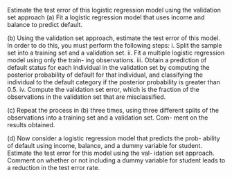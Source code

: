 Estimate the test error of this logistic regression model using the validation set approach
(a) Fit a logistic regression model that uses income and balance to predict default.

(b) Using the validation set approach, estimate the test error of this model. In order to do this, you must perform the following steps:
i. Split the sample set into a training set and a validation set.
ii. Fit a multiple logistic regression model using only the train- ing observations.
iii. Obtain a prediction of default status for each individual in the validation set by computing the posterior            probability of default for that individual, and classifying the individual to the default category if the posterior probability is greater than 0.5.
iv. Compute the validation set error, which is the fraction of the observations in the validation set that are misclassified.

(c) Repeat the process in (b) three times, using three different splits of the observations into a training set and a validation set. Com- ment on the results obtained.

(d) Now consider a logistic regression model that predicts the prob- ability of default using income, balance, and a dummy variable for student. Estimate the test error for this model using the val- idation set approach. Comment on whether or not including a dummy variable for student leads to a reduction in the test error rate.
